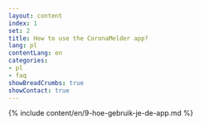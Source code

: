 ```yaml
---
layout: content
index: 1
set: 2
title: How to use the CoronaMelder app?
lang: pl
contentLang: en
categories:
- pl
- faq
showBreadCrumbs: true
showContact: true
---
```

{% include content/en/9-hoe-gebruik-je-de-app.md %}
